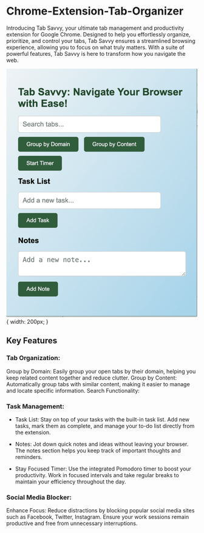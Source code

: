 # Chrome-Extension-Tab-Organizer

Introducing Tab Savvy, your ultimate tab management and productivity extension for Google Chrome. Designed to help you effortlessly organize, prioritize, and control your tabs, Tab Savvy ensures a streamlined browsing experience, allowing you to focus on what truly matters. With a suite of powerful features, Tab Savvy is here to transform how you navigate the web.

![Tab Savvy](https://github.com/Debdyuti-01/Chrome-Extension-Tab-Organizer/blob/main/Screenshot.png){ width: 200px; }

## Key Features 

### Tab Organization:

Group by Domain: Easily group your open tabs by their domain, helping you keep related content together and reduce clutter.
Group by Content: Automatically group tabs with similar content, making it easier to manage and locate specific information.
Search Functionality:

### Task Management:

- Task List: Stay on top of your tasks with the built-in task list. Add new tasks, mark them as complete, and manage your to-do list directly from the extension.

- Notes: Jot down quick notes and ideas without leaving your browser. The notes section helps you keep track of important thoughts and reminders.

- Stay Focused Timer: Use the integrated Pomodoro timer to boost your productivity. Work in focused intervals and take regular breaks to maintain your efficiency throughout the day.

### Social Media Blocker:

Enhance Focus: Reduce distractions by blocking popular social media sites such as Facebook, Twitter, Instagram. Ensure your work sessions remain productive and free from unnecessary interruptions.


